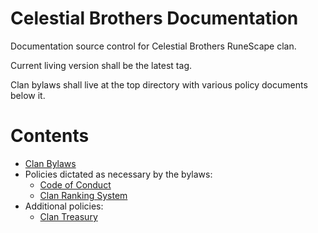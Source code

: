# Celestial Brothers Documentation
Documentation source control for Celestial Brothers RuneScape clan.  

Current living version shall be the latest tag.  

Clan bylaws shall live at the top directory with various policy documents below it.  

# Contents  
* [Clan Bylaws](ClanBylaws.md)
* Policies dictated as necessary by the bylaws:
  * [Code of Conduct](bylaw-policies/CodeOfConduct.md)
  * [Clan Ranking System](bylaw-policies/RankingSystem.md)
* Additional policies:
  * [Clan Treasury](misc-policies/ClanTreasury.md)
